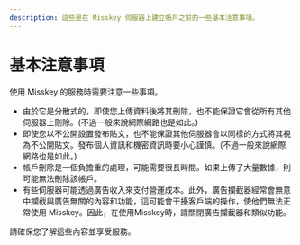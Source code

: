 ```yaml
---
description: 這些是在 Misskey 伺服器上建立帳戶之前的一些基本注意事項。
---
```


# 基本注意事項

使用 Misskey 的服務時需要注意一些事項。

- 由於它是分散式的，即使您上傳資料後將其刪除，也不能保證它會從所有其他伺服器上刪除。(不過一般來說網際網路也是如此。)
- 即使您以不公開設置發布貼文，也不能保證其他伺服器會以同樣的方式將其視為不公開貼文。發布個人資訊和機密資訊時要小心謹慎。(不過一般來說網際網路也是如此。)
- 帳戶刪除是一個負擔重的處理，可能需要很長時間。如果上傳了大量數據，則可能無法刪除該帳戶。
- 有些伺服器可能透過廣告收入來支付營運成本。此外，廣告攔截器經常會無意中攔截與廣告無關的內容和功能，這可能會干擾客戶端的操作，使他們無法正常使用 Misskey。因此，在使用Misskey時，請關閉廣告攔截器和類似功能。

請確保您了解這些內容並享受服務。
